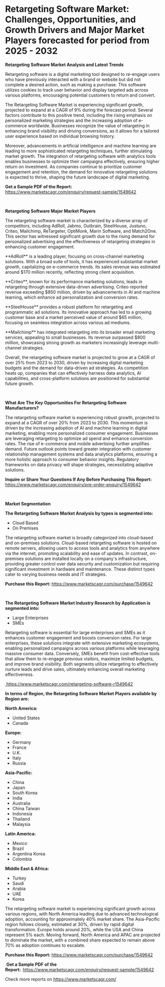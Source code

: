 <p><h1>Retargeting Software Market: Challenges, Opportunities, and Growth Drivers and Major Market Players forecasted for period from 2025 - 2032</h1></p><p><strong>Retargeting Software Market Analysis and Latest Trends</strong></p>
<p><p>Retargeting software is a digital marketing tool designed to re-engage users who have previously interacted with a brand or website but did not complete a desired action, such as making a purchase. This software utilizes cookies to track user behavior and display targeted ads across various platforms, encouraging potential customers to return and convert.</p><p>The Retargeting Software Market is experiencing significant growth, projected to expand at a CAGR of 9% during the forecast period. Several factors contribute to this positive trend, including the rising emphasis on personalized marketing strategies and the increasing adoption of e-commerce worldwide. Businesses recognize the value of retargeting in enhancing brand visibility and driving conversions, as it allows for a tailored user experience based on individual browsing history.</p><p>Moreover, advancements in artificial intelligence and machine learning are leading to more sophisticated retargeting techniques, further stimulating market growth. The integration of retargeting software with analytics tools enables businesses to optimize their campaigns effectively, ensuring higher return on investment. As companies continue to prioritize customer engagement and retention, the demand for innovative retargeting solutions is expected to thrive, shaping the future landscape of digital marketing.</p></p>
<p><strong>Get a Sample PDF of the Report:&nbsp;</strong> <a href="https://www.marketscagr.com/enquiry/request-sample/1549642?utm_campaign=3032&utm_medium=2&utm_source=Github&utm_content=ia&utm_term=09032025&utm_id=retargeting-software">https://www.marketscagr.com/enquiry/request-sample/1549642</a></p>
<p>&nbsp;</p>
<p><strong>Retargeting Software Major Market Players</strong></p>
<p><p>The retargeting software market is characterized by a diverse array of competitors, including AdRoll, Jabmo, Outbrain, SteelHouse, Justuno, Criteo, Mailchimp, ReTargeter, OptiMonk, Marin Software, and Match2One. This sector has witnessed significant growth due to the rising demand for personalized advertising and the effectiveness of retargeting strategies in enhancing customer engagement.</p><p>**AdRoll** is a leading player, focusing on cross-channel marketing solutions. With a broad suite of tools, it has experienced substantial market growth, capitalizing on e-commerce trends. Its sales revenue was estimated around $170 million recently, reflecting strong client acquisition.</p><p>**Criteo**, known for its performance marketing solutions, leads in retargeting through extensive data-driven advertising. Criteo reported revenue exceeding $850 million, driven by advancements in AI and machine learning, which enhance ad personalization and conversion rates.</p><p>**SteelHouse** provides a robust platform for retargeting and programmatic ad solutions. Its innovative approach has led to a growing customer base and a market perceived value of around $65 million, focusing on seamless integration across various ad mediums.</p><p>**Mailchimp** has integrated retargeting into its broader email marketing services, appealing to small businesses. Its revenue surpassed $800 million, showcasing strong growth as marketers increasingly leverage multi-channel strategies.</p><p>Overall, the retargeting software market is projected to grow at a CAGR of over 25% from 2023 to 2030, driven by increasing digital marketing budgets and the demand for data-driven ad strategies. As competition heats up, companies that can effectively harness data analytics, AI capabilities, and cross-platform solutions are positioned for substantial future growth.</p></p>
<p>&nbsp;</p>
<p><strong>What Are The Key Opportunities For Retargeting Software Manufacturers?</strong></p>
<p><p>The retargeting software market is experiencing robust growth, projected to expand at a CAGR of over 20% from 2023 to 2030. This momentum is driven by the increasing adoption of AI and machine learning in digital marketing, enabling more personalized consumer engagement. Businesses are leveraging retargeting to optimize ad spend and enhance conversion rates. The rise of e-commerce and mobile advertising further amplifies demand. Future outlook points toward greater integration with customer relationship management systems and data analytics platforms, ensuring a more holistic approach to consumer behavior insights. Regulatory frameworks on data privacy will shape strategies, necessitating adaptive solutions.</p></p>
<p><strong>Inquire or Share Your Questions If Any Before Purchasing This Report:</strong> <a href="https://www.marketscagr.com/enquiry/pre-order-enquiry/1549642?utm_campaign=3032&utm_medium=2&utm_source=Github&utm_content=ia&utm_term=09032025&utm_id=retargeting-software">https://www.marketscagr.com/enquiry/pre-order-enquiry/1549642</a></p>
<p>&nbsp;</p>
<p><strong>Market Segmentation</strong></p>
<p><strong>The Retargeting Software Market Analysis by types is segmented into:</strong></p>
<p><ul><li>Cloud Based</li><li>On Premises</li></ul></p>
<p><p>The retargeting software market is broadly categorized into cloud-based and on-premises solutions. Cloud-based retargeting software is hosted on remote servers, allowing users to access tools and analytics from anywhere via the internet, promoting scalability and ease of updates. In contrast, on-premises solutions are installed locally on a company's infrastructure, providing greater control over data security and customization but requiring significant investment in hardware and maintenance. These distinct types cater to varying business needs and IT strategies.</p></p>
<p><strong>Purchase this Report:&nbsp;</strong><a href="https://www.marketscagr.com/purchase/1549642?utm_campaign=3032&utm_medium=2&utm_source=Github&utm_content=ia&utm_term=09032025&utm_id=retargeting-software">https://www.marketscagr.com/purchase/1549642</a></p>
<p>&nbsp;</p>
<p><strong>The Retargeting Software Market Industry Research by Application is segmented into:</strong></p>
<p><ul><li>Large Enterprises</li><li>SMEs</li></ul></p>
<p><p>Retargeting software is essential for large enterprises and SMEs as it enhances customer engagement and boosts conversion rates. For large enterprises, these solutions integrate with extensive marketing ecosystems, enabling personalized campaigns across various platforms while leveraging massive consumer data. Conversely, SMEs benefit from cost-effective tools that allow them to re-engage previous visitors, maximize limited budgets, and improve brand visibility. Both segments utilize retargeting to effectively nurture leads and drive sales, ultimately enhancing overall marketing effectiveness.</p></p>
<p><a href="https://www.marketscagr.com/retargeting-software-r1549642?utm_campaign=3032&utm_medium=2&utm_source=Github&utm_content=ia&utm_term=09032025&utm_id=retargeting-software">&nbsp;https://www.marketscagr.com/retargeting-software-r1549642</a></p>
<p><strong>In terms of Region, the Retargeting Software Market Players available by Region are:</strong></p>
<p>
    <p> <strong> North America: </strong>
        <ul>
            <li>United States</li>
            <li>Canada</li>
        </ul>
        </p> 
    <p> <strong> Europe: </strong>
        <ul>
            <li>Germany</li>
            <li>France</li>
            <li>U.K.</li>
            <li>Italy</li>
            <li>Russia</li>
        </ul>
        </p> 
    <p> <strong> Asia-Pacific: </strong>
        <ul>
            <li>China</li>
            <li>Japan</li>
            <li>South Korea</li>
            <li>India</li>
            <li>Australia</li>
            <li>China Taiwan</li>
            <li>Indonesia</li>
            <li>Thailand</li>
            <li>Malaysia</li>
        </ul>
        </p> 
    <p> <strong> Latin America: </strong>
        <ul>
            <li>Mexico</li>
            <li>Brazil</li>
            <li>Argentina Korea</li>
            <li>Colombia</li>
        </ul>
        </p> 
    <p> <strong> Middle East & Africa: </strong>
        <ul>
            <li>Turkey</li>
            <li>Saudi</li>
            <li>Arabia</li>
            <li>UAE</li>
            <li>Korea</li>
        </ul>
    </p>
    </p>
<p><p>The retargeting software market is experiencing significant growth across various regions, with North America leading due to advanced technological adoption, accounting for approximately 40% market share. The Asia-Pacific region follows closely, estimated at 30%, driven by rapid digital transformation. Europe holds around 20%, while the USA and China represent 5% each. Moving forward, North America and APAC are projected to dominate the market, with a combined share expected to remain above 70% as adoption continues to escalate.</p></p>
<p><strong>Purchase this Report: </strong><a href="https://www.marketscagr.com/purchase/1549642?utm_campaign=3032&utm_medium=2&utm_source=Github&utm_content=ia&utm_term=09032025&utm_id=retargeting-software">https://www.marketscagr.com/purchase/1549642</a></p>
<p>&nbsp;<strong>Get a Sample PDF of the Report:&nbsp;&nbsp;</strong><a href="https://www.marketscagr.com/enquiry/request-sample/1549642?utm_campaign=3032&utm_medium=2&utm_source=Github&utm_content=ia&utm_term=09032025&utm_id=retargeting-software">https://www.marketscagr.com/enquiry/request-sample/1549642</a></p>
<p><strong></strong></p>
<p>Check more reports on <a href="https://www.marketscagr.com/?utm_campaign=3032&utm_medium=2&utm_source=Github&utm_content=ia&utm_term=09032025&utm_id=retargeting-software">https://www.marketscagr.com/</a></p>